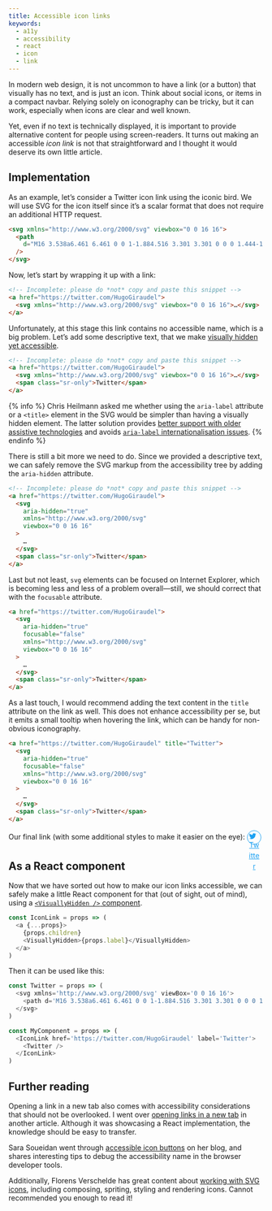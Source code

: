 ```yaml
---
title: Accessible icon links
keywords:
  - a11y
  - accessibility
  - react
  - icon
  - link
---
```


<style>
a.demo-link.demo-link {
  width: 1.5em;
  height: 1.5em;
  line-height: 1.5em;
  border: 1px solid;
  color: rgb(29, 161, 242);
  display: inline-block;
  border-radius: 50%;
  background: none;
  text-align: center;
  padding: 0.2em;
  transition: 250ms;
  vertical-align: middle;
}

a.demo-link.demo-link:hover,
a.demo-link.demo-link:active,
a.demo-link.demo-link:focus {
  transform: rotate(-3deg);
  box-shadow: 0 0 0 3px white, 0 0 0 4px  #dd7eb4;
}

.demo-link > svg {
  width: 1em;
  height: 1em;
  display: block;
  fill: currentcolor;
}
</style>

In modern web design, it is not uncommon to have a link (or a button) that visually has no text, and is just an icon. Think about social icons, or items in a compact navbar. Relying solely on iconography can be tricky, but it can work, especially when icons are clear and well known.

Yet, even if no text is technically displayed, it is important to provide alternative content for people using screen-readers. It turns out making an accessible _icon link_ is not that straightforward and I thought it would deserve its own little article.

## Implementation

As an example, let’s consider a Twitter icon link using the iconic bird. We will use SVG for the icon itself since it’s a scalar format that does not require an additional HTTP request.

```html
<svg xmlns="http://www.w3.org/2000/svg" viewbox="0 0 16 16">
  <path
    d="M16 3.538a6.461 6.461 0 0 1-1.884.516 3.301 3.301 0 0 0 1.444-1.816 6.607 6.607 0 0 1-2.084.797 3.28 3.28 0 0 0-2.397-1.034 3.28 3.28 0 0 0-3.197 4.028 9.321 9.321 0 0 1-6.766-3.431 3.284 3.284 0 0 0 1.015 4.381A3.301 3.301 0 0 1 .643 6.57v.041A3.283 3.283 0 0 0 3.277 9.83a3.291 3.291 0 0 1-1.485.057 3.293 3.293 0 0 0 3.066 2.281 6.586 6.586 0 0 1-4.862 1.359 9.286 9.286 0 0 0 5.034 1.475c6.037 0 9.341-5.003 9.341-9.341 0-.144-.003-.284-.009-.425a6.59 6.59 0 0 0 1.637-1.697z"
  />
</svg>
```

Now, let’s start by wrapping it up with a link:

```html
<!-- Incomplete: please do *not* copy and paste this snippet -->
<a href="https://twitter.com/HugoGiraudel">
  <svg xmlns="http://www.w3.org/2000/svg" viewbox="0 0 16 16">…</svg>
</a>
```

Unfortunately, at this stage this link contains no accessible name, which is a big problem. Let’s add some descriptive text, that we make [visually hidden yet accessible](/snippets/sr-only-class/).

```html
<!-- Incomplete: please do *not* copy and paste this snippet -->
<a href="https://twitter.com/HugoGiraudel">
  <svg xmlns="http://www.w3.org/2000/svg" viewbox="0 0 16 16">…</svg>
  <span class="sr-only">Twitter</span>
</a>
```

{% info %}
Chris Heilmann asked me whether using the `aria-label` attribute or a `<title>` element in the SVG would be simpler than having a visually hidden element. The latter solution provides [better support with older assistive technologies](https://twitter.com/goetsu/status/1334596736833232896?s=20) and avoids [`aria-label` internationalisation issues](https://heydonworks.com/article/aria-label-is-a-xenophobe/).
{% endinfo %}

There is still a bit more we need to do. Since we provided a descriptive text, we can safely remove the SVG markup from the accessibility tree by adding the `aria-hidden` attribute.

```html
<!-- Incomplete: please do *not* copy and paste this snippet -->
<a href="https://twitter.com/HugoGiraudel">
  <svg
    aria-hidden="true"
    xmlns="http://www.w3.org/2000/svg"
    viewbox="0 0 16 16"
  >
    …
  </svg>
  <span class="sr-only">Twitter</span>
</a>
```

Last but not least, `svg` elements can be focused on Internet Explorer, which is becoming less and less of a problem overall—still, we should correct that with the `focusable` attribute.

```html
<a href="https://twitter.com/HugoGiraudel">
  <svg
    aria-hidden="true"
    focusable="false"
    xmlns="http://www.w3.org/2000/svg"
    viewbox="0 0 16 16"
  >
    …
  </svg>
  <span class="sr-only">Twitter</span>
</a>
```

As a last touch, I would recommend adding the text content in the `title` attribute on the link as well. This does not enhance accessibility per se, but it emits a small tooltip when hovering the link, which can be handy for non-obvious iconography.

```html
<a href="https://twitter.com/HugoGiraudel" title="Twitter">
  <svg
    aria-hidden="true"
    focusable="false"
    xmlns="http://www.w3.org/2000/svg"
    viewbox="0 0 16 16"
  >
    …
  </svg>
  <span class="sr-only">Twitter</span>
</a>
```

<p>Our final link (with some additional styles to make it easier on the eye): <a href="https://twitter.com/HugoGiraudel" title="Twitter" class="demo-link">
  <svg
    aria-hidden="true"
    focusable="false"
    xmlns="http://www.w3.org/2000/svg"
    viewbox="0 0 16 16"
  >
    <path d='M16 3.538a6.461 6.461 0 0 1-1.884.516 3.301 3.301 0 0 0 1.444-1.816 6.607 6.607 0 0 1-2.084.797 3.28 3.28 0 0 0-2.397-1.034 3.28 3.28 0 0 0-3.197 4.028 9.321 9.321 0 0 1-6.766-3.431 3.284 3.284 0 0 0 1.015 4.381A3.301 3.301 0 0 1 .643 6.57v.041A3.283 3.283 0 0 0 3.277 9.83a3.291 3.291 0 0 1-1.485.057 3.293 3.293 0 0 0 3.066 2.281 6.586 6.586 0 0 1-4.862 1.359 9.286 9.286 0 0 0 5.034 1.475c6.037 0 9.341-5.003 9.341-9.341 0-.144-.003-.284-.009-.425a6.59 6.59 0 0 0 1.637-1.697z' />
  </svg>
  <span class="visually-hidden">Twitter</span>
</a></p>

## As a React component

Now that we have sorted out how to make our icon links accessible, we can safely make a little React component for that (out of sight, out of mind), using a [`<VisuallyHidden />` component](/snippets/visually-hidden-component/).

```js
const IconLink = props => (
  <a {...props}>
    {props.children}
    <VisuallyHidden>{props.label}</VisuallyHidden>
  </a>
)
```

Then it can be used like this:

```js
const Twitter = props => (
  <svg xmlns='http://www.w3.org/2000/svg' viewBox='0 0 16 16'>
    <path d='M16 3.538a6.461 6.461 0 0 1-1.884.516 3.301 3.301 0 0 0 1.444-1.816 6.607 6.607 0 0 1-2.084.797 3.28 3.28 0 0 0-2.397-1.034 3.28 3.28 0 0 0-3.197 4.028 9.321 9.321 0 0 1-6.766-3.431 3.284 3.284 0 0 0 1.015 4.381A3.301 3.301 0 0 1 .643 6.57v.041A3.283 3.283 0 0 0 3.277 9.83a3.291 3.291 0 0 1-1.485.057 3.293 3.293 0 0 0 3.066 2.281 6.586 6.586 0 0 1-4.862 1.359 9.286 9.286 0 0 0 5.034 1.475c6.037 0 9.341-5.003 9.341-9.341 0-.144-.003-.284-.009-.425a6.59 6.59 0 0 0 1.637-1.697z' />
  </svg>
)

const MyComponent = props => (
  <IconLink href='https://twitter.com/HugoGiraudel' label='Twitter'>
    <Twitter />
  </IconLink>
)
```

## Further reading

Opening a link in a new tab also comes with accessibility considerations that should not be overlooked. I went over [opening links in a new tab](/2020/01/17/accessible-links-and-buttons-with-react/##open-a-tab-for-me-will-you) in another article. Although it was showcasing a React implementation, the knowledge should be easy to transfer.

Sara Soueidan went through [accessible icon buttons](https://www.sarasoueidan.com/blog/accessible-icon-buttons/) on her blog, and shares interesting tips to debug the accessibility name in the browser developer tools.

Additionally, Florens Verschelde has great content about [working with SVG icons](https://fvsch.com/svg-icons), including composing, spriting, styling and rendering icons. Cannot recommended you enough to read it!

